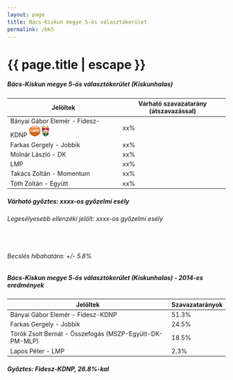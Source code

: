 ```yaml
---
layout: page
title: Bács-Kiskun megye 5-ös választókerület
permalink: /bk5
---
```


<h1 class="page-title">{{ page.title | escape }}</h1>

<div class="section">
    <div class="row">
          <div class="col s12">
		  <h5>Bács-Kiskun megye 5-ös választókerület (Kiskunhalas)</h5>
            <table class="responsive-table">
              <thead>
                <tr>
                    <th>Jelöltek</th>
                    <th>Várható szavazatarány (átszavazással)</th>
                </tr>
              </thead>
              <tbody>
             <tr>
                  <td>Bányai Gábor Elemér - Fidesz-KDNP <img src="images/fideszkdnp_logo.png"></td>
				  <td id="id_fidesz">xx%</td>
			</tr>
			<tr><td>Farkas Gergely - Jobbik</td><td id="id_jobbik">xx%</td></tr>
<tr>
                  <td>Molnár László - DK</td>
				  <td id="id_baloldal">xx%</td>
			</tr>
			<tr>
                  <td>LMP</td>
				  <td id="id_lmp">xx%</td>
			</tr>
			<tr>
				  <td>Takács Zoltán - Momentum</td>
				  <td id="id_momentum">xx%</td>
			</tr>
<tr>
<td>Tóth Zoltán - Együtt</td>
<td id="id_egyutt">xx%</td>
</tr>                
              </tbody>
            </table>
			<h5>Várható győztes: <span id="gyoztes">xx</span><span id="esely">xx</span><span>-os győzelmi esély</span></h5>
			<h6>Legesélyesebb ellenzéki jelölt: <span id="masodik">xx</span><span id="esely2">xx</span><span>-os győzelmi esély</span></h6>
			<br/>
			<h6>Becslés hibahatára: +/- 5.8%</h6>
          </div>
    </div>
</div>

<div class="section">
    <div class="row">
          <div class="col s12">
		  <h5>Bács-Kiskun megye 5-ös választókerület (Kiskunhalas) - 2014-es eredmények</h5>
            <table class="responsive-table">
              <thead>
                <tr>
                    <th>Jelöltek</th>
                    <th>Szavazatarányok</th>
                </tr>
              </thead>
              <tbody>
             <tr>
                  <td>Bányai Gábor Elemér - Fidesz-KDNP</td>
				  <td>51.3%</td>
			</tr>
			<tr>
			      <td>Farkas Gergely - Jobbik</td>
				  <td>24.5%</td>
			</tr>
			<tr>
			      <td>Török Zsolt Bernát - Összefogás (MSZP-Együtt-DK-PM-MLP)</td>
				  <td>18.5%</td>
			</tr>
			<tr>
				  <td>Lapos Péter - LMP</td>
				  <td>2.3%</td>
			</tr>                
              </tbody>
            </table>
			<h5>Győztes: Fidesz-KDNP, 26.8%-kal</h5>
          </div>
    </div>
</div>
